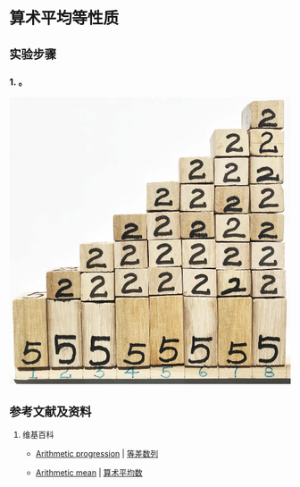 # 算术平均等性质

## 实验步骤

### 1. 。

![](/images/数系/等差数列/算术平均等性质/1a1.jpg)

## 参考文献及资料

1. 维基百科
	- [Arithmetic progression](https://en.wikipedia.org/wiki/Arithmetic_progression) | [等差数列](https://zh.wikipedia.org/wiki/%E7%AD%89%E5%B7%AE%E6%95%B0%E5%88%97)

 	- [Arithmetic mean](https://en.wikipedia.org/wiki/Arithmetic_mean) | [算术平均数](https://zh.wikipedia.org/wiki/算术平均数) 


